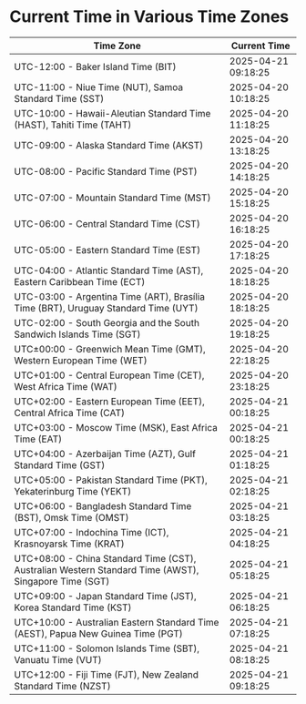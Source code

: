 # Current Time in Various Time Zones

| Time Zone | Current Time |
|-----------|--------------|
| UTC-12:00 - Baker Island Time (BIT) | 2025-04-21 09:18:25 |
| UTC-11:00 - Niue Time (NUT), Samoa Standard Time (SST) | 2025-04-20 10:18:25 |
| UTC-10:00 - Hawaii-Aleutian Standard Time (HAST), Tahiti Time (TAHT) | 2025-04-20 11:18:25 |
| UTC-09:00 - Alaska Standard Time (AKST) | 2025-04-20 13:18:25 |
| UTC-08:00 - Pacific Standard Time (PST) | 2025-04-20 14:18:25 |
| UTC-07:00 - Mountain Standard Time (MST) | 2025-04-20 15:18:25 |
| UTC-06:00 - Central Standard Time (CST) | 2025-04-20 16:18:25 |
| UTC-05:00 - Eastern Standard Time (EST) | 2025-04-20 17:18:25 |
| UTC-04:00 - Atlantic Standard Time (AST), Eastern Caribbean Time (ECT) | 2025-04-20 18:18:25 |
| UTC-03:00 - Argentina Time (ART), Brasília Time (BRT), Uruguay Standard Time (UYT) | 2025-04-20 18:18:25 |
| UTC-02:00 - South Georgia and the South Sandwich Islands Time (SGT) | 2025-04-20 19:18:25 |
| UTC±00:00 - Greenwich Mean Time (GMT), Western European Time (WET) | 2025-04-20 22:18:25 |
| UTC+01:00 - Central European Time (CET), West Africa Time (WAT) | 2025-04-20 23:18:25 |
| UTC+02:00 - Eastern European Time (EET), Central Africa Time (CAT) | 2025-04-21 00:18:25 |
| UTC+03:00 - Moscow Time (MSK), East Africa Time (EAT) | 2025-04-21 00:18:25 |
| UTC+04:00 - Azerbaijan Time (AZT), Gulf Standard Time (GST) | 2025-04-21 01:18:25 |
| UTC+05:00 - Pakistan Standard Time (PKT), Yekaterinburg Time (YEKT) | 2025-04-21 02:18:25 |
| UTC+06:00 - Bangladesh Standard Time (BST), Omsk Time (OMST) | 2025-04-21 03:18:25 |
| UTC+07:00 - Indochina Time (ICT), Krasnoyarsk Time (KRAT) | 2025-04-21 04:18:25 |
| UTC+08:00 - China Standard Time (CST), Australian Western Standard Time (AWST), Singapore Time (SGT) | 2025-04-21 05:18:25 |
| UTC+09:00 - Japan Standard Time (JST), Korea Standard Time (KST) | 2025-04-21 06:18:25 |
| UTC+10:00 - Australian Eastern Standard Time (AEST), Papua New Guinea Time (PGT) | 2025-04-21 07:18:25 |
| UTC+11:00 - Solomon Islands Time (SBT), Vanuatu Time (VUT) | 2025-04-21 08:18:25 |
| UTC+12:00 - Fiji Time (FJT), New Zealand Standard Time (NZST) | 2025-04-21 09:18:25 |
